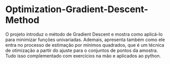 # Optimization-Gradient-Descent-Method
O projeto introduz o método de Gradient Descent e mostra como aplicá-lo para minimizar funções univariadas. Ademais, apresenta também como ele entra no processo de estimação por mínimos quadrados, que é um técnica de otimização a partir do ajuste para o conjuntos de pontos da amostra.  Tudo isso complementado com exercícios na mão e aplicados ao python.
